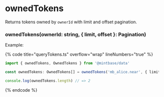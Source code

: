 # ownedTokens

Returns tokens owned by `ownerId` with limit and offset pagination.

### ownedTokens(ownerId: string, { limit, offset }: Pagination)

Example:

{% code title="queryTokens.ts" overflow="wrap" lineNumbers="true" %}
```typescript
import { ownedTokens, OwnedTokens } from '@mintbase/data'

const ownedTokens: OwnedTokens[] = ownedTokens('mb_alice.near', { limit: 20 });

console.log(ownedTokens.length) // => 2

```
{% endcode %}